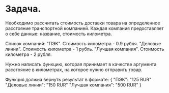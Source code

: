 # Задача. 

Необходимо рассчитать стоимость доставки товара на определенное расстояние транспортной компанией.
Каждая компания предоставляет о себе данные: название, стоимость километра.

Список компаний:
  "ПЭК". Стоимость километра - 0.9 рубля.
  "Деловые линии". Стоимость километра - 1 рубль.
  "Лучшая компания". Стоимость километра - 2 рубля.

Нужно написать функцию, которая принимает в качестве аргумента расстояние в километрах, на которое нужно отправить товар.

Функция должна вернуть результат в формате:
{
  "ПЭК": "125 RUR"
  "Деловые линии": "150 RUR"
  "Лучшая компания": "500 RUR"
}
